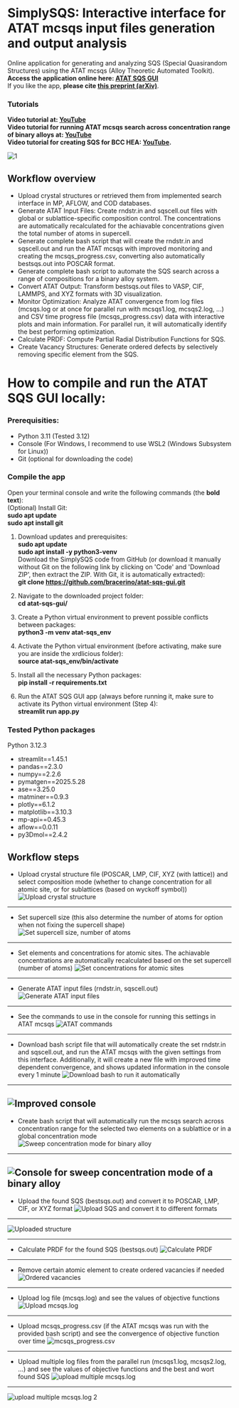 # SimplySQS: Interactive interface for ATAT mcsqs input files generation and output analysis 
 Online application for generating and analyzing SQS (Special Quasirandom Structures) using the ATAT mcsqs (Alloy Theoretic Automated Toolkit).  
 **Access the application online here: [ATAT SQS GUI](https://atat-sqs.streamlit.app)**  
 If you like the app, **please cite [this preprint (arXiv)](https://arxiv.org/abs/2510.18020)**.  

### Tutorials 
 **Video tutorial at: [YouTube](https://youtu.be/GGo_9T5wqus?si=d3ATtFdfy1NYUCO8)**  
 **Video tutorial for running ATAT mcsqs search across concentration range of binary alloys at: [YouTube](https://youtu.be/wL5re3Fu1nQ?si=anuqQD88x4xLYmec)**  
 **Video tutorial for creating SQS for BCC HEA: [YouTube](https://youtu.be/U6JI2j3BfMg).**  
 


![1](images_atat_gui/1.png)

 ## Workflow overview
 - Upload crystal structures or retrieved them from implemented search interface in MP, AFLOW, and COD databases.
 - Generate ATAT Input Files: Create rndstr.in and sqscell.out files with global or sublattice-specific composition control. The concentrations are automatically recalculated for the achiavable concentrations given the total number of atoms in supercell.
 - Generate complete bash script that will create the rndstr.in and sqscell.out and run the ATAT mcsqs with improved monitoring and creating the mcsqs_progress.csv, converting also automatically bestsqs.out into POSCAR format.
 - Generate complete bash script to automate the SQS search across a range of compositions for a binary alloy system.
 - Convert ATAT Output: Transform bestsqs.out files to VASP, CIF, LAMMPS, and XYZ formats with 3D visualization.
 - Monitor Optimization: Analyze ATAT convergence from log files (mcsqs.log or at once for parallel run with mcsqs1.log, mcsqs2.log, ...) and CSV time progress file (mcsqs_progress.csv) data with interactive plots and main information. For parallel run, it will automatically identify the best performing optimization.
 - Calculate PRDF: Compute Partial Radial Distribution Functions for SQS.
 - Create Vacancy Structures: Generate ordered defects by selectively removing specific element from the SQS.


# **How to compile and run the ATAT SQS GUI locally:** 

### **Prerequisities**: 
- Python 3.11 (Tested 3.12)
- Console (For Windows, I recommend to use WSL2 (Windows Subsystem for Linux))
- Git (optional for downloading the code)
  


### **Compile the app**  
Open your terminal console and write the following commands (the **bold text**):  
(Optional) Install Git:  
      **sudo apt update**  
      **sudo apt install git**    


1) Download updates and prerequisites:  
   **sudo apt update**  
   **sudo apt install -y python3-venv**  
   Download the SimplySQS code from GitHub (or download it manually without Git on the following link by clicking on 'Code' and 'Download ZIP', then extract the ZIP. With Git, it is automatically extracted):  
      **git clone https://github.com/bracerino/atat-sqs-gui.git**

3) Navigate to the downloaded project folder:  
      **cd atat-sqs-gui/**

4) Create a Python virtual environment to prevent possible conflicts between packages:  
      **python3 -m venv atat-sqs_env**

5) Activate the Python virtual environment (before activating, make sure you are inside the xrdlicious folder):  
      **source atat-sqs_env/bin/activate**
   
6) Install all the necessary Python packages:  
      **pip install -r requirements.txt**

7) Run the ATAT SQS GUI app (always before running it, make sure to activate its Python virtual environment (Step 4):  
      **streamlit run app.py**

### Tested Python packages  
Python 3.12.3  
- streamlit==1.45.1  
- pandas==2.3.0  
- numpy==2.2.6  
- pymatgen==2025.5.28  
- ase==3.25.0  
- matminer==0.9.3  
- plotly==6.1.2  
- matplotlib==3.10.3  
- mp-api==0.45.3  
- aflow==0.0.11  
- py3Dmol==2.4.2  


## Workflow steps
- Upload crystal structure file (POSCAR, LMP, CIF, XYZ (with lattice)) and select composition mode (whether to change concentration for all atomic site, or for sublattices (based on wyckoff symbol))
![Upload crystal structure](images_atat_gui/2.png)
---

- Set supercell size (this also determine the number of atoms for option when not fixing the supercell shape)
![Set supercell size, number of atoms](images_atat_gui/3.png)
---

- Set elements and concentrations for atomic sites. The achiavable concentrations are automatically recalculated based on the set supercell (number of atoms)
![Set concentrations for atomic sites](images_atat_gui/4.png)
---

- Generate ATAT input files (rndstr.in, sqscell.out)
![Generate ATAT input files](images_atat_gui/5.png)
---

- See the commands to use in the console for running this settings in ATAT mcsqs
![ATAT commands](images_atat_gui/6.png)
---

- Download bash script file that will automatically create the set rndstr.in and sqscell.out, and run the ATAT mcsqs with the given settings from this interface. Additionally, it will create a new file with improved time dependent convergence, and shows updated information in the console every 1 minute 
![Download bash to run it automatically](images_atat_gui/7.png)
---

![Improved console](images_atat_gui/console.png)
---


- Create bash script that will automatically run the mcsqs search across concentration range for the selected two elements on a sublattice or in a global concentration mode
![Sweep concentration mode for binary alloy](images_atat_gui/Sweep.png)
---

![Console for sweep concentration mode of a binary alloy](images_atat_gui/Sw2.png)
---

- Upload the found SQS (bestsqs.out) and convert it to POSCAR, LMP, CIF, or XYZ format
![Upload SQS and convert it to different formats](images_atat_gui/8.png)
---

![Uploaded structure](images_atat_gui/9.png)

---

- Calculate PRDF for the found SQS (bestsqs.out)
![Calculate PRDF](images_atat_gui/10.png)
---

- Remove certain atomic element to create ordered vacancies if needed
![Ordered vacancies](images_atat_gui/11.png)
---

- Upload log file (mcsqs.log) and see the values of objective functions
![Upload mcsqs.log](images_atat_gui/12.png)
---

- Upload mcsqs_progress.csv (if the ATAT mcsqs was run with the provided bash script) and see the convergence of objective function over time
![mcsqs_progress.csv](images_atat_gui/13.png)
---

- Upload multiple log files from the parallel run (mcsqs1.log, mcsqs2.log, ...) and see the values of objective functions and the best and wort found SQS
![upload multiple mcsqs.log](images_atat_gui/14.png)

---
![upload multiple mcsqs.log 2](images_atat_gui/15.png)
